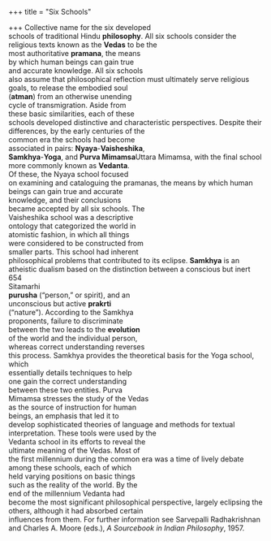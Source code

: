 +++
title = "Six Schools"

+++
Collective name for the six developed  
schools of traditional Hindu **philosophy**. All six schools consider the religious texts known as the **Vedas** to be the  
most authoritative **pramana**, the means  
by which human beings can gain true  
and accurate knowledge. All six schools  
also assume that philosophical reflection must ultimately serve religious  
goals, to release the embodied soul  
(**atman**) from an otherwise unending  
cycle of transmigration. Aside from  
these basic similarities, each of these  
schools developed distinctive and characteristic perspectives. Despite their differences, by the early centuries of the  
common era the schools had become  
associated in pairs: **Nyaya**-**Vaisheshika**,  
**Samkhya**-**Yoga**, and **Purva Mimamsa**Uttara Mimamsa, with the final school  
more commonly known as **Vedanta**.  
Of these, the Nyaya school focused  
on examining and cataloguing the pramanas, the means by which human  
beings can gain true and accurate  
knowledge, and their conclusions  
became accepted by all six schools. The  
Vaisheshika school was a descriptive  
ontology that categorized the world in  
atomistic fashion, in which all things  
were considered to be constructed from  
smaller parts. This school had inherent  
philosophical problems that contributed to its eclipse. **Samkhya** is an  
atheistic dualism based on the distinction between a conscious but inert  
654  
Sitamarhi  
**purusha** (“person,” or spirit), and an  
unconscious but active **prakrti**  
(“nature”). According to the Samkhya  
proponents, failure to discriminate  
between the two leads to the **evolution**  
of the world and the individual person,  
whereas correct understanding reverses  
this process. Samkhya provides the theoretical basis for the Yoga school, which  
essentially details techniques to help  
one gain the correct understanding  
between these two entities. Purva  
Mimamsa stresses the study of the Vedas  
as the source of instruction for human  
beings, an emphasis that led it to  
develop sophisticated theories of language and methods for textual interpretation. These tools were used by the  
Vedanta school in its efforts to reveal the  
ultimate meaning of the Vedas. Most of  
the first millennium during the common era was a time of lively debate  
among these schools, each of which  
held varying positions on basic things  
such as the reality of the world. By the  
end of the millennium Vedanta had  
become the most significant philosophical perspective, largely eclipsing the  
others, although it had absorbed certain  
influences from them. For further information see Sarvepalli Radhakrishnan  
and Charles A. Moore (eds.), *A Sourcebook in Indian Philosophy*, 1957.